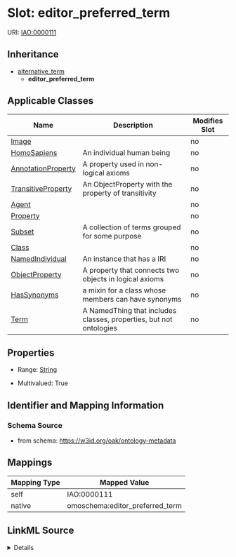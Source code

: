 

# Slot: editor_preferred_term



URI: [IAO:0000111](http://purl.obolibrary.org/obo/IAO_0000111)




## Inheritance

* [alternative_term](alternative_term.md)
    * **editor_preferred_term**






## Applicable Classes

| Name | Description | Modifies Slot |
| --- | --- | --- |
| [Image](Image.md) |  |  no  |
| [HomoSapiens](HomoSapiens.md) | An individual human being |  no  |
| [AnnotationProperty](AnnotationProperty.md) | A property used in non-logical axioms |  no  |
| [TransitiveProperty](TransitiveProperty.md) | An ObjectProperty with the property of transitivity |  no  |
| [Agent](Agent.md) |  |  no  |
| [Property](Property.md) |  |  no  |
| [Subset](Subset.md) | A collection of terms grouped for some purpose |  no  |
| [Class](Class.md) |  |  no  |
| [NamedIndividual](NamedIndividual.md) | An instance that has a IRI |  no  |
| [ObjectProperty](ObjectProperty.md) | A property that connects two objects in logical axioms |  no  |
| [HasSynonyms](HasSynonyms.md) | a mixin for a class whose members can have synonyms |  no  |
| [Term](Term.md) | A NamedThing that includes classes, properties, but not ontologies |  no  |







## Properties

* Range: [String](String.md)

* Multivalued: True





## Identifier and Mapping Information







### Schema Source


* from schema: https://w3id.org/oak/ontology-metadata




## Mappings

| Mapping Type | Mapped Value |
| ---  | ---  |
| self | IAO:0000111 |
| native | omoschema:editor_preferred_term |




## LinkML Source

<details>
```yaml
name: editor_preferred_term
in_subset:
- obi permitted profile
from_schema: https://w3id.org/oak/ontology-metadata
rank: 1000
is_a: alternative_term
slot_uri: IAO:0000111
alias: editor_preferred_term
domain_of:
- HasSynonyms
range: string
multivalued: true

```
</details>
